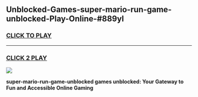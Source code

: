 
## Unblocked-Games-super-mario-run-game-unblocked-Play-Online-#889yl
<h3>
<a href="https://premium.freeplayer.one?title=super-mario-run-game-unblocked&ref=27F">CLICK TO PLAY</a></h3>
<hr>

<h3>
<a href="https://premium.freeplayer.one?title=super-mario-run-game-unblocked&ref=27F">CLICK 2 PLAY</a>
  
</h3>

<a href="https://premium.freeplayer.one?title=super-mario-run-game-unblocked&ref=27F"><img src="https://clearcache.store/games.png"></a>


**super-mario-run-game-unblocked games unblocked: Your Gateway to Fun and Accessible Online Gaming**
